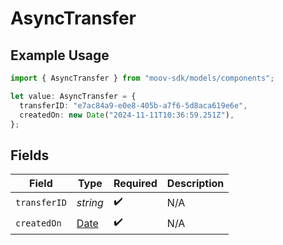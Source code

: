 # AsyncTransfer

## Example Usage

```typescript
import { AsyncTransfer } from "moov-sdk/models/components";

let value: AsyncTransfer = {
  transferID: "e7ac84a9-e0e8-405b-a7f6-5d8aca619e6e",
  createdOn: new Date("2024-11-11T10:36:59.251Z"),
};
```

## Fields

| Field                                                                                         | Type                                                                                          | Required                                                                                      | Description                                                                                   |
| --------------------------------------------------------------------------------------------- | --------------------------------------------------------------------------------------------- | --------------------------------------------------------------------------------------------- | --------------------------------------------------------------------------------------------- |
| `transferID`                                                                                  | *string*                                                                                      | :heavy_check_mark:                                                                            | N/A                                                                                           |
| `createdOn`                                                                                   | [Date](https://developer.mozilla.org/en-US/docs/Web/JavaScript/Reference/Global_Objects/Date) | :heavy_check_mark:                                                                            | N/A                                                                                           |